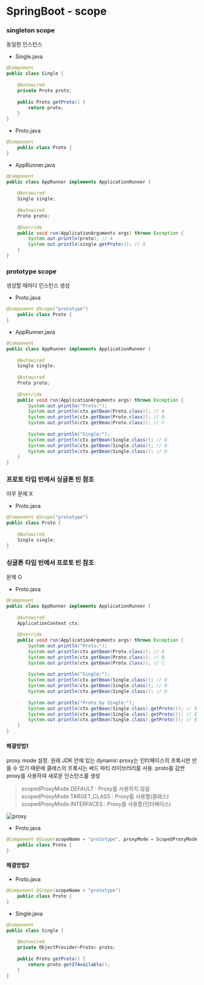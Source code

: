 # SpringBoot - scope

### singleton scope
동일한 인스턴스

- Single.java
```java
@Component
public class Single {
 
    @Autowired
    private Proto proto;
 
    public Proto getProto() {
        return proto;
    }
}
```

- Proto.java
```java
@Component
    public class Proto {
}
```

- AppRunner.java
```java
@Component
public class AppRunner implements ApplicationRunner {
 
    @Autowired
    Single single;
 
    @Autowired
    Proto proto;
 
    @Override
    public void run(ApplicationArguments args) throws Exception {
        System.out.println(proto); // A
        System.out.println(single.getProto()); // A
    }
}
```

### prototype scope
생성할 때마다 인스턴스 생성

- Proto.java
```java
@Component @Scope("prototype")
    public class Proto {
}
```

- AppRunner.java
```java
@Component
public class AppRunner implements ApplicationRunner {
 
    @Autowired
    Single single;
 
    @Autowired
    Proto proto;
 
    @Override
    public void run(ApplicationArguments args) throws Exception {
        System.out.println("Proto:");
        System.out.println(ctx.getBean(Proto.class)); // A
        System.out.println(ctx.getBean(Proto.class)); // B
        System.out.println(ctx.getBean(Proto.class)); // C
 
        System.out.println("Single:");
        System.out.println(ctx.getBean(Single.class)); // D
        System.out.println(ctx.getBean(Single.class)); // D
        System.out.println(ctx.getBean(Single.class)); // D
    }
}
```

### 프로토 타입 빈에서 싱글톤 빈 참조
아무 문제 X

- Proto.java
```java
@Component @Scope("prototype")
public class Proto {
    
    @Autowired
    Single single;
}
```


### 싱글톤 타입 빈에서 프로토 빈 참조
문제 O

- Proto.java
```java
@Component
public class AppRunner implements ApplicationRunner {
 
    @Autowired
    ApplicationContext ctx;
 
    @Override
    public void run(ApplicationArguments args) throws Exception {
        System.out.println("Proto:");
        System.out.println(ctx.getBean(Proto.class)); // A
        System.out.println(ctx.getBean(Proto.class)); // B
        System.out.println(ctx.getBean(Proto.class)); // C
 
        System.out.println("Single:");
        System.out.println(ctx.getBean(Single.class)); // D
        System.out.println(ctx.getBean(Single.class)); // D
        System.out.println(ctx.getBean(Single.class)); // D
 
        System.out.println("Proto by Single:");
        System.out.println(ctx.getBean(Single.class).getProto()); // E
        System.out.println(ctx.getBean(Single.class).getProto()); // E
        System.out.println(ctx.getBean(Single.class).getProto()); // E
    }
}
```

#### 해결방법1
proxy mode 설정.
원래 JDK 안에 있는 dynamic proxy는 인터페이스의 프록시만 만들 수 있기 때문에 클래스의 프록시는 써드 파티 라이브러리를 사용.
proto를 감싼 proxy를 사용하여 새로운 인스턴스를 생성

> scopedProxyMode.DEFAULT : Proxy를 사용하지 않음
> scopedProxyMode.TARGET_CLASS : Proxy를 사용함(클래스)
> scopedProxyMode.INTERFACES : Proxy를 사용함(인터페이스)

![proxy](https://github.com/ydj515/board/assets/32935365/ad4b9edb-4067-4ae3-b7ae-a1c820c3b664)



- Proto.java
```java
@Component @Scope(scopeName = "prototype", proxyMode = ScopedProxyMode.TARGET_CLASS)
    public class Proto {
}
```

#### 해결방법2

- Proto.java
```java
@Component @Scope(scopeName = "prototype")
    public class Proto {
}
```

- Single.java
```java
@Component
public class Single {
 
    @Autowired
    private ObjectProvider<Proto> proto;
 
    public Proto getProto() {
        return proto.getIfAvailable();
    }
}
```